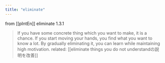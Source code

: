```yaml
---
title: "eliminate"
---
```


from [[pIntEn]]
eliminate
1.3.1
> If you have some concrete thing which you want to make, it is a chance. If you start moving your hands, you find what you want to know a lot. By gradually eliminating it, you can learn while maintaining high motivation.
related: [[eliminate things you do not understandの説明を改善]]
